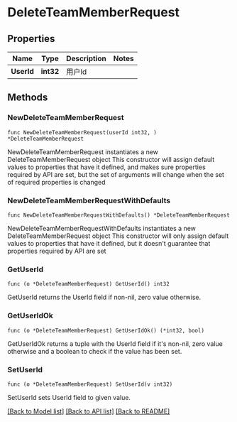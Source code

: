 # DeleteTeamMemberRequest

## Properties

Name | Type | Description | Notes
------------ | ------------- | ------------- | -------------
**UserId** | **int32** | 用户Id | 

## Methods

### NewDeleteTeamMemberRequest

`func NewDeleteTeamMemberRequest(userId int32, ) *DeleteTeamMemberRequest`

NewDeleteTeamMemberRequest instantiates a new DeleteTeamMemberRequest object
This constructor will assign default values to properties that have it defined,
and makes sure properties required by API are set, but the set of arguments
will change when the set of required properties is changed

### NewDeleteTeamMemberRequestWithDefaults

`func NewDeleteTeamMemberRequestWithDefaults() *DeleteTeamMemberRequest`

NewDeleteTeamMemberRequestWithDefaults instantiates a new DeleteTeamMemberRequest object
This constructor will only assign default values to properties that have it defined,
but it doesn't guarantee that properties required by API are set

### GetUserId

`func (o *DeleteTeamMemberRequest) GetUserId() int32`

GetUserId returns the UserId field if non-nil, zero value otherwise.

### GetUserIdOk

`func (o *DeleteTeamMemberRequest) GetUserIdOk() (*int32, bool)`

GetUserIdOk returns a tuple with the UserId field if it's non-nil, zero value otherwise
and a boolean to check if the value has been set.

### SetUserId

`func (o *DeleteTeamMemberRequest) SetUserId(v int32)`

SetUserId sets UserId field to given value.



[[Back to Model list]](../README.md#documentation-for-models) [[Back to API list]](../README.md#documentation-for-api-endpoints) [[Back to README]](../README.md)


